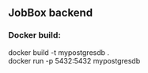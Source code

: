 ## JobBox backend

### Docker build:  
docker build -t mypostgresdb .  
docker run -p 5432:5432 mypostgresdb
